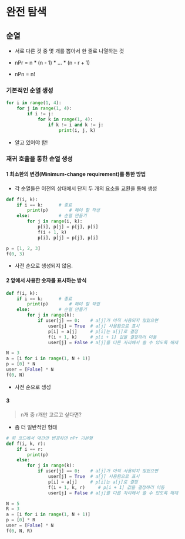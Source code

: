 # 완전 탐색

## 순열

- 서로 다른 것 중 몇 개를 뽑아서 한 줄로 나열하는 것

- nPr = n * (n - 1) * ... * (n - r + 1)

- nPn = n!

### 기본적인 순열 생성

```python
for i in range(1, 4):
    for j in range(1, 4):
        if i != j:
            for k in range(1, 4):
                if k != i and k != j:
                    print(i, j, k)
```

- 알고 있어야 함!

### 재귀 호출을 통한 순열 생성

#### 1 최소한의 변경(Minimum-change requirement)를 통한 방법

- 각 순열들은 이전의 상태에서 단지 두 개의 요소들 교환을 통해 생성

```python
def f(i, k):
    if i == k:      # 종료
        print(p)        # 해야 할 작성
    else:           # 순열 만들기
        for j in range(i, k):
            p[i], p[j] = p[j], p[i]
            f(i + 1, k)
            p[i], p[j] = p[j], p[i]

p = [1, 2, 3]
f(0, 3)
```

- 사전 순으로 생성되지 않음.

#### 2 앞에서 사용한 숫자를 표시하는 방식

```python
def f(i, k):
    if i == k:      # 종료
        print(p)        # 해야 할 작업
    else:           # 순열 만들기
        for j in range(k):
            if user[j] == 0:    # a[j]가 아직 사용되지 않았으면
                user[j] = True  # a[j] 사용됨으로 표시
                p[i] = a[j]     # p[i]는 a[j]로 결정
                f(i + 1, k)     # p[i + 1] 값을 결정하러 이동
                user[j] = False # a[j]를 다른 자리에서 쓸 수 있도록 해제

N = 3
a = [i for i in range(1, N + 1)]
p = [0] * N
user = [False] * N
f(0, N)
```

- 사전 순으로 생성

#### 3

> n개 중 r개만 고르고 싶다면?

- 좀 더 일반적인 형태

```python
# 위 코드에서 약간만 변경하면 nPr 기본형
def f(i, k, r):
    if i == r:
        print(p)
    else:
        for j in range(k):
            if user[j] == 0:    # a[j]가 아직 사용되지 않았으면
                user[j] = True  # a[j] 사용됨으로 표시
                p[i] = a[j]     # p[i]는 a[j]로 결정
                f(i + 1, k, r)     # p[i + 1] 값을 결정하러 이동
                user[j] = False # a[j]를 다른 자리에서 쓸 수 있도록 해제

N = 5
R = 3
a = [i for i in range(1, N + 1)]
p = [0] * R
user = [False] * N
f(0, N, R)
```
